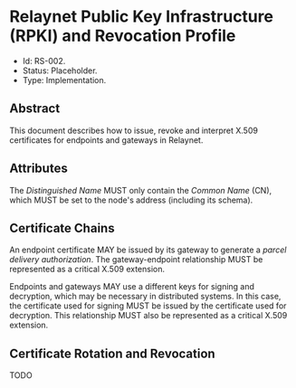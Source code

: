 # Relaynet Public Key Infrastructure (RPKI) and Revocation Profile

- Id: RS-002.
- Status: Placeholder.
- Type: Implementation.

## Abstract

This document describes how to issue, revoke and interpret X.509 certificates for endpoints and gateways in Relaynet.

## Attributes

The _Distinguished Name_ MUST only contain the _Common Name_ (CN), which MUST be set to the node's address (including its schema).

## Certificate Chains

An endpoint certificate MAY be issued by its gateway to generate a _parcel delivery authorization_. The gateway-endpoint relationship MUST be represented as a critical X.509 extension.

Endpoints and gateways MAY use a different keys for signing and decryption, which may be necessary in distributed systems. In this case, the certificate used for signing MUST be issued by the certificate used for decryption. This relationship MUST also be represented as a critical X.509 extension. 

## Certificate Rotation and Revocation

TODO
